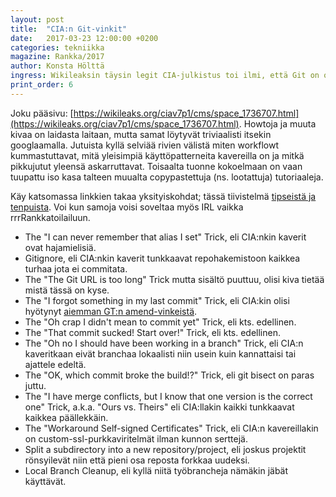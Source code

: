 ```yaml
---
layout: post
title:  "CIA:n Git-vinkit"
date:   2017-03-23 12:00:00 +0200
categories: tekniikka
magazine: Rankka/2017
author: Konsta Hölttä
ingress: Wikileaksin täysin legit CIA-julkistus toi ilmi, että Git on osa CIA:n(kin) "Hacking Toolseja". Vault 7:stä löytyi ainakin monta Git-aiheista sivua. GT esittelee tässä tipsit ja tricksit lyhyesti; muita varten voi käydä lukemassa tarkemmin vaikka rrrRankkabussissa ajanvietteeksi.
print_order: 6
---
```

Joku pääsivu: [https://wikileaks.org/ciav7p1/cms/space_1736707.html](https://wikileaks.org/ciav7p1/cms/space_1736707.html). Howtoja ja muuta kivaa on laidasta laitaan, mutta samat löytyvät triviaalisti itsekin googlaamalla. Jutuista kyllä selviää rivien välistä miten workflowt kummastuttavat, mitä yleisimpiä käyttöpatterneita kavereilla on ja mitkä pikkujutut yleensä askarruttavat. Toisaalta tuonne kokoelmaan on vaan tuupattu iso kasa talteen muualta copypastettuja (ns. lootattuja) tutoriaaleja.

Käy katsomassa linkkien takaa yksityiskohdat; tässä tiivistelmä [tipseistä ja tenpuista](https://wikileaks.org/ciav7p1/cms/page_1179773.html). Voi kun samoja voisi soveltaa myös IRL vaikka rrrRankkatoilailuun.

* The "I can never remember that alias I set" Trick, eli CIA:nkin kaverit ovat hajamielisiä.
* Gitignore, eli CIA:nkin kaverit tunkkaavat repohakemistoon kaikkea turhaa jota ei commitata.
* The "The Git URL is too long" Trick mutta sisältö puuttuu, olisi kiva tietää mistä tässä on kyse.
* The "I forgot something in my last commit" Trick, eli CIA:kin olisi hyötynyt [aiemman GT:n amend-vinkeistä](/tekniikka/2017/02/23/git-historia-natiksi.html).
* The "Oh crap I didn't mean to commit yet" Trick, eli kts. edellinen.
* The "That commit sucked!  Start over!" Trick, eli kts. edellinen.
* The "Oh no I should have been working in a branch" Trick, eli CIA:n kaveritkaan eivät branchaa lokaalisti niin usein kuin kannattaisi tai ajattele edeltä.
* The "OK, which commit broke the build!?" Trick, eli git bisect on paras juttu.
* The "I have merge conflicts, but I know that one version is the correct one" Trick, a.k.a. "Ours vs. Theirs" eli CIA:llakin kaikki tunkkaavat kaikkea päällekkäin.
* The "Workaround Self-signed Certificates" Trick, eli CIA:n kavereillakin on custom-ssl-purkkaviritelmät ilman kunnon serttejä.
* Split a subdirectory into a new repository/project, eli joskus projektit rönsyilevät niin että pieni osa reposta forkkaa uudeksi.
* Local Branch Cleanup, eli kyllä niitä työbrancheja nämäkin jäbät käyttävät.
